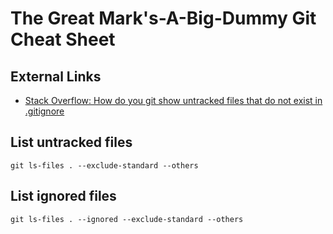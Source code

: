 # The Great Mark's-A-Big-Dummy Git Cheat Sheet

## External Links

- [Stack Overflow: How do you git show untracked files that do not exist in .gitignore](https://stackoverflow.com/questions/3538144/how-do-you-git-show-untracked-files-that-do-not-exist-in-gitignore)

## List untracked files

    git ls-files . --exclude-standard --others

## List ignored files

    git ls-files . --ignored --exclude-standard --others
